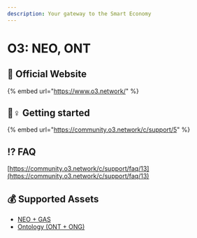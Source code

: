 ```yaml
---
description: Your gateway to the Smart Economy
---
```


# O3: NEO, ONT

## 🚀 Official Website

{% embed url="https://www.o3.network/" %}

## 🧙♀ Getting started

{% embed url="https://community.o3.network/c/support/5" %}

## ⁉ FAQ

[https://community.o3.network/c/support/faq/13](https://community.o3.network/c/support/faq/13)

## 💰 Supported Assets

* [NEO + GAS](../../coins/overview-neo/)
* [Ontology \(ONT + ONG\)](../../coins/overview-ont/)

